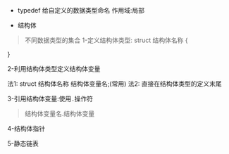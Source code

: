 

* typedef
给自定义的数据类型命名
作用域:局部

* 结构体
> 不同数据类型的集合
1-定义结构体类型:
struct 结构体名称 {


}

2-利用结构体类型定义结构体变量

法1: struct 结构体名称 结构体变量名;(常用)
法2: 直接在结构体类型的定义末尾

3-引用结构体变量:使用`.`操作符
> 结构体变量名.结构体变量


4-结构体指针

5-静态链表



